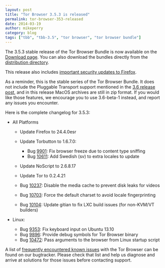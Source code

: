 ```yaml
---
layout: post
title: "Tor Browser 3.5.3 is released"
permalink: tor-browser-353-released
date: 2014-03-19
author: mikeperry
category: blog
tags: ["tbb", "tbb-3.5", "tor browser", "tor browser bundle"]
---
```


The 3.5.3 stable release of the Tor Browser Bundle is now available on the [Download page](https://www.torproject.org/download/download-easy.html). You can also download the bundles directly from the [distribution directory](https://www.torproject.org/dist/torbrowser/3.5.3/).

This release also includes [important security updates to Firefox](https://www.mozilla.org/security/known-vulnerabilities/firefoxESR.html#firefox24.4).

As a reminder, this is the stable series of the Tor Browser Bundle. It does not include the Pluggable Transport support mentioned in the [3.6 release post](https://blog.torproject.org/blog/tor-browser-36-beta-1-released), and in this release MacOS archives are still in zip format. If you would like those features, we encourage you to use 3.6-beta-1 instead, and report any issues you encounter.

Here is the complete changelog for 3.5.3:

- All Platforms
  - Update Firefox to 24.4.0esr
  - Update Torbutton to 1.6.7.0:
    - Bug [9901](https://trac.torproject.org/projects/tor/ticket/9901): Fix browser freeze due to content type sniffing
    - Bug [10611](https://trac.torproject.org/projects/tor/ticket/10611): Add Swedish (sv) to extra locales to update 

  - Update NoScript to 2.6.8.17
  - Update Tor to 0.2.4.21
  - Bug [10237](https://trac.torproject.org/projects/tor/ticket/10237): Disable the media cache to prevent disk leaks for videos
  - Bug [10703](https://trac.torproject.org/projects/tor/ticket/10703): Force the default charset to avoid locale fingerprinting
  - Bug [10104](https://trac.torproject.org/projects/tor/ticket/10104): Update gitian to fix LXC build issues (for non-KVM/VT builders) 

- Linux:
  - Bug [9353](https://trac.torproject.org/projects/tor/ticket/9353): Fix keyboard input on Ubuntu 13.10
  - Bug [9896](https://trac.torproject.org/projects/tor/ticket/9896): Provide debug symbols for Tor Browser binary
  - Bug [10472](https://trac.torproject.org/projects/tor/ticket/10472): Pass arguments to the browser from Linux startup script 

A list of [frequently encountered known issues](https://trac.torproject.org/projects/tor/query?keywords=~tbb-helpdesk-frequent&status=!closed) with the Tor Browser can be found on our bugtracker. Please check that list and help us diagnose and arrive at solutions for those issues before contacting support.

